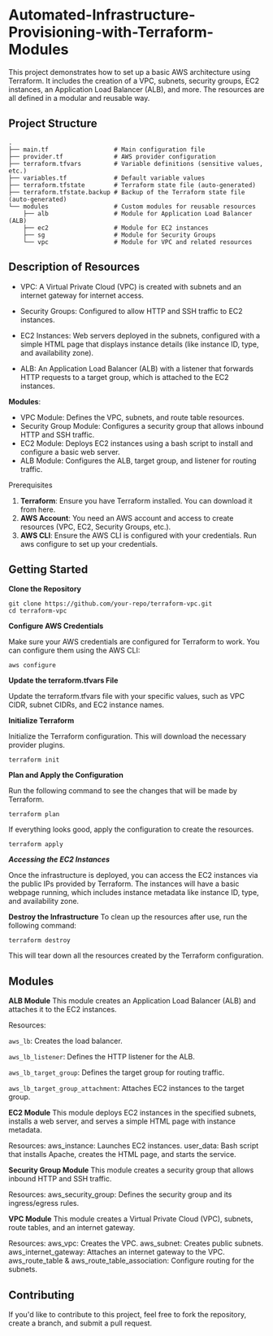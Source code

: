 # Automated-Infrastructure-Provisioning-with-Terraform-Modules

This project demonstrates how to set up a basic AWS architecture using Terraform. It includes the creation of a VPC, subnets, security groups, EC2 instances, an Application Load Balancer (ALB), and more. The resources are all defined in a modular and reusable way.

## Project Structure

```
.
├── main.tf                  # Main configuration file
├── provider.tf              # AWS provider configuration
├── terraform.tfvars         # Variable definitions (sensitive values, etc.)
├── variables.tf             # Default variable values
├── terraform.tfstate        # Terraform state file (auto-generated)
├── terraform.tfstate.backup # Backup of the Terraform state file (auto-generated)
└── modules                  # Custom modules for reusable resources
    ├── alb                  # Module for Application Load Balancer (ALB)
    ├── ec2                  # Module for EC2 instances
    ├── sg                   # Module for Security Groups
    └── vpc                  # Module for VPC and related resources
```


## Description of Resources

- VPC: A Virtual Private Cloud (VPC) is created with subnets and an internet gateway for internet access.

- Security Groups: Configured to allow HTTP and SSH traffic to EC2 instances.

- EC2 Instances: Web servers deployed in the subnets, configured with a simple HTML page that displays instance details (like instance ID, type, and availability zone).

- ALB: An Application Load Balancer (ALB) with a listener that forwards HTTP requests to a target group, which is attached to the EC2 instances.

**Modules**:
- VPC Module: Defines the VPC, subnets, and route table resources.
- Security Group Module: Configures a security group that allows inbound HTTP and SSH traffic.
- EC2 Module: Deploys EC2 instances using a bash script to install and configure a basic web server.
- ALB Module: Configures the ALB, target group, and listener for routing traffic.


Prerequisites
1. **Terraform**: Ensure you have Terraform installed. You can download it from here.
2. **AWS Account**: You need an AWS account and access to create resources (VPC, EC2, Security Groups, etc.).
3. **AWS CLI**: Ensure the AWS CLI is configured with your credentials. Run aws configure to set up your credentials.

## Getting Started

**Clone the Repository**
```
git clone https://github.com/your-repo/terraform-vpc.git
cd terraform-vpc
```


**Configure AWS Credentials**

Make sure your AWS credentials are configured for Terraform to work. You can configure them using the AWS CLI:

```
aws configure
```


**Update the terraform.tfvars File**

Update the terraform.tfvars file with your specific values, such as VPC CIDR, subnet CIDRs, and EC2 instance names.


**Initialize Terraform**

Initialize the Terraform configuration. This will download the necessary provider plugins.

```
terraform init
```

**Plan and Apply the Configuration**

Run the following command to see the changes that will be made by Terraform.
```
terraform plan
```

If everything looks good, apply the configuration to create the resources.
```
terraform apply
```

***Accessing the EC2 Instances***

Once the infrastructure is deployed, you can access the EC2 instances via the public IPs provided by Terraform. The instances will have a basic webpage running, which includes instance metadata like instance ID, type, and availability zone.

**Destroy the Infrastructure**
To clean up the resources after use, run the following command:

```
terraform destroy
```
This will tear down all the resources created by the Terraform configuration.

## Modules

**ALB Module**
This module creates an Application Load Balancer (ALB) and attaches it to the EC2 instances.

Resources:

`aws_lb`: Creates the load balancer.

`aws_lb_listener`: Defines the HTTP listener for the ALB.

`aws_lb_target_group`: Defines the target group for routing traffic.

`aws_lb_target_group_attachment`: Attaches EC2 instances to the target group.


**EC2 Module**
This module deploys EC2 instances in the specified subnets, installs a web server, and serves a simple HTML page with instance metadata.

Resources:
aws_instance: Launches EC2 instances.
user_data: Bash script that installs Apache, creates the HTML page, and starts the service.

**Security Group Module**
This module creates a security group that allows inbound HTTP and SSH traffic.

Resources:
aws_security_group: Defines the security group and its ingress/egress rules.

**VPC Module**
This module creates a Virtual Private Cloud (VPC), subnets, route tables, and an internet gateway.

Resources:
aws_vpc: Creates the VPC.
aws_subnet: Creates public subnets.
aws_internet_gateway: Attaches an internet gateway to the VPC.
aws_route_table & aws_route_table_association: Configure routing for the subnets.

## Contributing
If you'd like to contribute to this project, feel free to fork the repository, create a branch, and submit a pull request.

